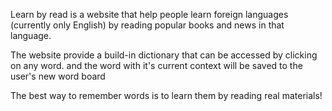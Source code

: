 Learn by read is a website that help people learn foreign languages (currently only English) by reading popular books and news in that language.

The website provide a build-in dictionary that can be accessed by clicking on any word. and the word with it's current context will be saved to the user's new word board

The best way to remember words is to learn them by reading real materials!
